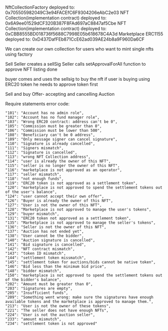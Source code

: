 NftCollectionFactory deployed to: 0x705505982049C3e94FACEfC6F9304206eAbC2e03
NFT Collection(implementation contract) deployed to:  0x6A9ee01529dCF320B387F8FAd697aC8847af5Cbe
NFT Collection(implementation contract) deployed to:  0xCBB8555BD018736f5688C7998E05b618678C4A3d
Marketplace ERC1155 deployed to: 0xD437DafFEb871CcE62ad039AE24b8a9F960Da6CF

We can create our own collection for users who want to mint single nfts using factory

Sell 
Seller creates a sellSig
Seller calls setApprovalForAll function to approve NFT
listing done

buyer comes and uses the sellsig to buy the nft
if user is buying using ERC20 token he needs to approve token first


Sell and buy
Offer- accepting and cancelling
Auction

Require statements error code:

    "101": "Account has no admin role",
    "102": "Account has no fund manager role",
    "103": "Wrong ERC20 contract: address can't be 0",
    "105": "Commission must be greater than 0",
    "106": "Commission must be lower than 500",
    "108": "Beneficiary can't be 0 address",
    "109": "Only message signer can cancel signature",
    "110": "Signature is already cancelled",
    "111": "Signers mismatch",
    "112": "Signature is cancelled",
    "113": "wrong NFT Collection address",
    "114": "user is already the owner of this NFT",
    "115": "seller is no longer the owner of this NFT",
    "116": "marketplace is not approved as an operator",
    "117": "seller mismatch",
    "118": "not enough funds",
    "119": "ERC20 token is not approved as a settlement token",
    "120": "marketplace is not approved to spend the settlement tokens out of the user's balance",
    "124": "user cannot accept their own offer",
    "126": "Buyer is already the owner of this NFT",
    "127": "User is not the owner of this NFT",
    "128": "Marketplace is not approved to manage the user's tokens",
    "129": "buyer mismatch",
    "131": "ERC20 token not approved as a settlement token",
    "135": "Marketplace is not approved to manage the seller's tokens",
    "136": "Seller is not the owner of this NFT",
    "137": "Auction has not ended yet",
    "138": "User cannot be the bidder",
    "140": "Auction signature is cancelled",
    "141": "Bid signature is cancelled",
    "142": "NFT contract mismatch",
    "143": "token ID mismatch",
    "144": "settlement token missmatch",
    "145": "settlement token for auctions/bids cannot be native token",
    "146": "Bid less than the minimum bid price",
    "148": "bidder mismatch",
    "150": "marketplace is not approved to spend the settlement tokens out of the bidder's balance",
    "202": "Amount must be greater than 0",
    "203": "Signatures are empty",
    "205": "Insufficient funds",
    "209": "Something went wrong: make sure the signatures have enough available tokens and the marketplace is approved to manage them.",
    "213": "User is not the owner of these tokens",
    "221": "The seller does not have enough NFTs",
    "224": "User is not the auction seller",
    "233": "amount mismutch",
    "234": "settlement token is not approved"
